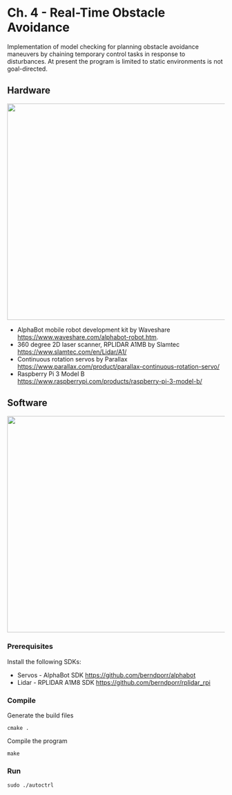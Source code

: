 # Ch. 4 - Real-Time Obstacle Avoidance 

Implementation of model checking for planning obstacle avoidance maneuvers by chaining temporary control tasks in response to disturbances.  At present the program is limited to static environments is not goal-directed.

## Hardware 

<img src="https://github.com/possibilia/mcplanner/blob/main/robot.jpg" width="550" height="500">

- AlphaBot mobile robot development kit by Waveshare https://www.waveshare.com/alphabot-robot.htm. 
- 360 degree 2D laser scanner, RPLIDAR A1MB by Slamtec https://www.slamtec.com/en/Lidar/A1/
- Continuous rotation servos by Parallax https://www.parallax.com/product/parallax-continuous-rotation-servo/
- Raspberry Pi 3 Model B https://www.raspberrypi.com/products/raspberry-pi-3-model-b/

## Software

<img src="https://github.com/possibilia/mcplanner/blob/main/agent.jpg" width="550" height="500">

### Prerequisites 

Install the following SDKs:

- Servos - AlphaBot SDK https://github.com/berndporr/alphabot
- Lidar - RPLIDAR A1M8 SDK https://github.com/berndporr/rplidar_rpi

### Compile 

Generate the build files

```cmake .```

Compile the program

```make```

### Run

```sudo ./autoctrl```

<!-- [I'm an inline-style link](https://youtu.be/FpOAJW28D9s) -->
  
